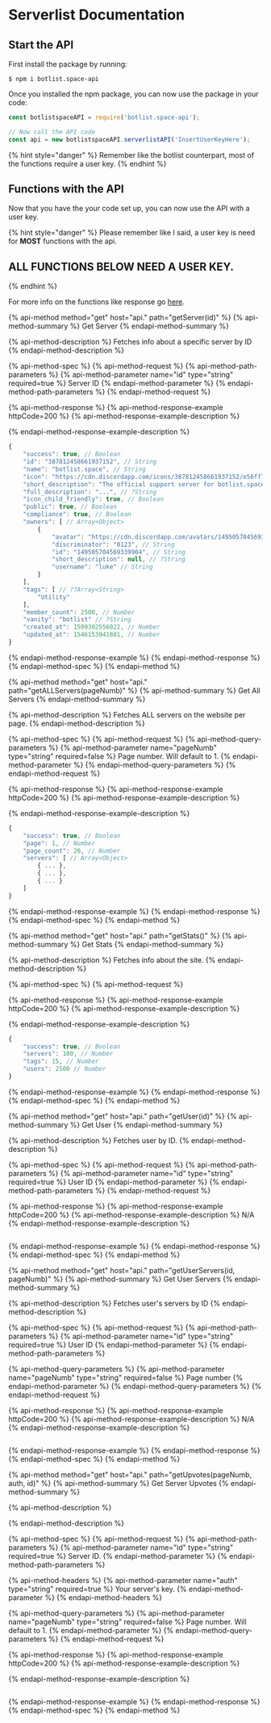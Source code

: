 # Serverlist Documentation

## Start the API

First install the package by running:

```text
$ npm i botlist.space-api
```

Once you installed the npm package, you can now use the package in your code:

```javascript
const botlistspaceAPI = require('botlist.space-api');

// Now call the API code
const api = new botlistspaceAPI.serverlistAPI('InsertUserKeyHere');
```

{% hint style="danger" %}
Remember like the botlist counterpart, most of the functions require a user key.
{% endhint %}

## Functions with the API

Now that you have the your code set up, you can now use the API with a user key.

{% hint style="danger" %}
Please remember like I said, a user key is need for **MOST** functions with the api.

## ALL FUNCTIONS BELOW NEED A USER KEY.
{% endhint %}

For more info on the functions like response go [here](https://botlistspace.gitbook.io/api/sl-docs/general). 

{% api-method method="get" host="api." path="getServer\(id\)" %}
{% api-method-summary %}
Get Server
{% endapi-method-summary %}

{% api-method-description %}
Fetches info about a specific server by ID
{% endapi-method-description %}

{% api-method-spec %}
{% api-method-request %}
{% api-method-path-parameters %}
{% api-method-parameter name="id" type="string" required=true %}
Server ID
{% endapi-method-parameter %}
{% endapi-method-path-parameters %}
{% endapi-method-request %}

{% api-method-response %}
{% api-method-response-example httpCode=200 %}
{% api-method-response-example-description %}

{% endapi-method-response-example-description %}

```javascript
{
    "success": true, // Boolean
    "id": "387812458661937152", // String
    "name": "botlist.space", // String
    "icon": "https://cdn.discordapp.com/icons/387812458661937152/e56ff74366e752e7817349235057504f.jpg?size=256", // String
    "short_description": "The official support server for botlist.space.", // String
    "full_description": "...", // ?String
    "icon_child_friendly": true, // Boolean
    "public": true, // Boolean
    "compliance": true, // Boolean
    "owners": [ // Array<Object>
        {
            "avatar": "https://cdn.discordapp.com/avatars/149505704569339904/d7083005cb77b45b55d82a4e1fbe104c.png?size=256", // String
            "discriminator": "0123", // String
            "id": "149505704569339904", // String
            "short_description": null, // ?String
            "username": "luke" // String
        }
    ],
    "tags": [ // ??Array<String>
        "Utility"
    ],
    "member_count": 2500, // Number
    "vanity": "botlist" // ?String
    "created_at": 1509302556022, // Number
    "updated_at": 1546153941801, // Number
}
```
{% endapi-method-response-example %}
{% endapi-method-response %}
{% endapi-method-spec %}
{% endapi-method %}

{% api-method method="get" host="api." path="getALLServers\(pageNumb\)" %}
{% api-method-summary %}
Get All Servers
{% endapi-method-summary %}

{% api-method-description %}
Fetches ALL servers on the website per page.
{% endapi-method-description %}

{% api-method-spec %}
{% api-method-request %}
{% api-method-query-parameters %}
{% api-method-parameter name="pageNumb" type="string" required=false %}
Page number. Will default to 1.
{% endapi-method-parameter %}
{% endapi-method-query-parameters %}
{% endapi-method-request %}

{% api-method-response %}
{% api-method-response-example httpCode=200 %}
{% api-method-response-example-description %}

{% endapi-method-response-example-description %}

```javascript
{
    "success": true, // Boolean
    "page": 1, // Number
    "page_count": 20, // Number
    "servers": [ // Array<Object>
        { ... },
        { ... },
        { ... }
    ]
}
```
{% endapi-method-response-example %}
{% endapi-method-response %}
{% endapi-method-spec %}
{% endapi-method %}

{% api-method method="get" host="api." path="getStats\(\)" %}
{% api-method-summary %}
Get Stats
{% endapi-method-summary %}

{% api-method-description %}
Fetches info about the site.
{% endapi-method-description %}

{% api-method-spec %}
{% api-method-request %}

{% api-method-response %}
{% api-method-response-example httpCode=200 %}
{% api-method-response-example-description %}

{% endapi-method-response-example-description %}

```javascript
{
    "success": true, // Boolean
    "servers": 100, // Number
    "tags": 15, // Number
    "users": 2500 // Number
}
```
{% endapi-method-response-example %}
{% endapi-method-response %}
{% endapi-method-spec %}
{% endapi-method %}

{% api-method method="get" host="api." path="getUser\(id\)" %}
{% api-method-summary %}
Get User
{% endapi-method-summary %}

{% api-method-description %}
Fetches user by ID.
{% endapi-method-description %}

{% api-method-spec %}
{% api-method-request %}
{% api-method-path-parameters %}
{% api-method-parameter name="id" type="string" required=true %}
User ID
{% endapi-method-parameter %}
{% endapi-method-path-parameters %}
{% endapi-method-request %}

{% api-method-response %}
{% api-method-response-example httpCode=200 %}
{% api-method-response-example-description %}
N/A
{% endapi-method-response-example-description %}

```

```
{% endapi-method-response-example %}
{% endapi-method-response %}
{% endapi-method-spec %}
{% endapi-method %}

{% api-method method="get" host="api." path="getUserServers\(id, pageNumb\)" %}
{% api-method-summary %}
Get User Servers
{% endapi-method-summary %}

{% api-method-description %}
Fetches user's servers by ID
{% endapi-method-description %}

{% api-method-spec %}
{% api-method-request %}
{% api-method-path-parameters %}
{% api-method-parameter name="id" type="string" required=true %}
User ID
{% endapi-method-parameter %}
{% endapi-method-path-parameters %}

{% api-method-query-parameters %}
{% api-method-parameter name="pageNumb" type="string" required=false %}
Page number
{% endapi-method-parameter %}
{% endapi-method-query-parameters %}
{% endapi-method-request %}

{% api-method-response %}
{% api-method-response-example httpCode=200 %}
{% api-method-response-example-description %}
N/A
{% endapi-method-response-example-description %}

```

```
{% endapi-method-response-example %}
{% endapi-method-response %}
{% endapi-method-spec %}
{% endapi-method %}

{% api-method method="get" host="api." path="getUpvotes\(pageNumb, auth, id\)" %}
{% api-method-summary %}
Get Server Upvotes
{% endapi-method-summary %}

{% api-method-description %}

{% endapi-method-description %}

{% api-method-spec %}
{% api-method-request %}
{% api-method-path-parameters %}
{% api-method-parameter name="id" type="string" required=true %}
Server ID.
{% endapi-method-parameter %}
{% endapi-method-path-parameters %}

{% api-method-headers %}
{% api-method-parameter name="auth" type="string" required=true %}
Your server's key.
{% endapi-method-parameter %}
{% endapi-method-headers %}

{% api-method-query-parameters %}
{% api-method-parameter name="pageNumb" type="string" required=false %}
Page number. Will default to 1.
{% endapi-method-parameter %}
{% endapi-method-query-parameters %}
{% endapi-method-request %}

{% api-method-response %}
{% api-method-response-example httpCode=200 %}
{% api-method-response-example-description %}

{% endapi-method-response-example-description %}

```

```
{% endapi-method-response-example %}
{% endapi-method-response %}
{% endapi-method-spec %}
{% endapi-method %}

